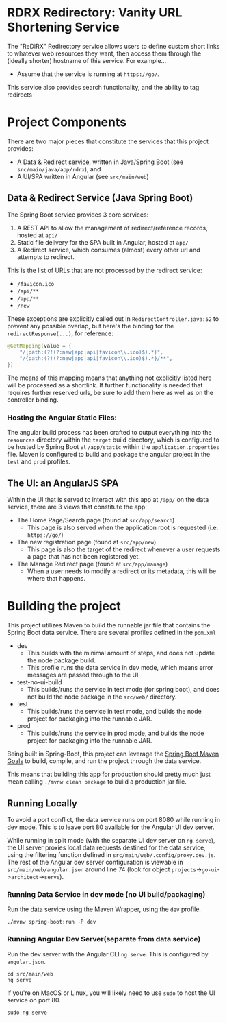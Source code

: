 # RDRX Redirectory: Vanity URL Shortening Service
The "ReDiRX" Redirectory service allows users to define custom short links to whatever web resources they want, then access them 
through the (ideally shorter) hostname of this service. For example...
- Assume that the service is running at `https://go/`. 

This service also provides search functionality, and the ability to tag redirects

# Project Components

There are two major pieces that constitute the services that this project provides:
- A Data & Redirect service, written in Java/Spring Boot (see `src/main/java/app/rdrx`), and 
- A UI/SPA written in Angular (see `src/main/web`)

## Data & Redirect Service (Java Spring Boot)
The Spring Boot service provides 3 core services:
1. A REST API to allow the management of redirect/reference records, hosted at `api/`
2. Static file delivery for the SPA built in Angular, hosted at `app/`
3. A Redirect service, which consumes (almost) every other url and attempts to redirect.

This is the list of URLs that are not processed by the redirect service: 
- `/favicon.ico`
- `/api/**`
- `/app/**`
- `/new`

These exceptions are explicitly called out in `RedirectController.java:52` to prevent any possible overlap, but here's the binding for the `redirectResponse(...)`, for reference:
```java
@GetMapping(value = {
    "/{path:(?!(?:new|app|api|favicon\\.ico)$).*}",
    "/{path:(?!(?:new|app|api|favicon\\.ico)$).*}/**",
})
```
The means of this mapping means that anything not explicitly listed here will be processed as a shortlink. If further functionality is needed that requires further reserved urls, be sure to add them here as well as on the controller binding.

### Hosting the Angular Static Files:
The angular build process has been crafted to output everything into the `resources` directory within the `target` build directory, which is configured to be hosted by Spring Boot at `/app/static` within the `application.properties` file. Maven is configured to build and package the angular project in the `test` and `prod` profiles.

## The UI: an AngularJS SPA
Within the UI that is served to interact with this app at `/app/` on the data service, there are 3 views that constitute the app:
- The Home Page/Search page (found at `src/app/search`)
  - This page is also served when the application root is requested (i.e. `https://go/`)
- The new registration page (found at `src/app/new`)
  - This page is also the target of the redirect whenever a user requests a page that has not been registered yet.
- The Manage Redirect page (found at `src/app/manage`)
  - When a user needs to modify a redirect or its metadata, this will be where that happens.

# Building the project

This project utilizes Maven to build the runnable jar file that contains the Spring Boot data service. 
There are several profiles defined in the `pom.xml`
- dev
    - This builds with the minimal amount of steps, and does not update the node package build.
    - This profile runs the data service in dev mode, which means error messages are passed through to the UI
- test-no-ui-build
    - This builds/runs the service in test mode (for spring boot), and does not build the node package in the `src/web/` directory.
- test
    - This builds/runs the service in test mode, and builds the node project for packaging into the runnable JAR.
- prod
    - This builds/runs the service in prod mode, and builds the node project for packaging into the runnable JAR.

Being built in Spring-Boot, this project can leverage the [Spring Boot Maven Goals](https://docs.spring.io/spring-boot/docs/2.6.3/maven-plugin/reference/htmlsingle/#goals) to build, compile, and run the project through the data service.

This means that building this app for production should pretty much just mean calling `./mvnw clean package` to 
build a production jar file.

## Running Locally

To avoid a port conflict, the data service runs on port 8080 while running in dev mode.
This is to leave port 80 available for the Angular UI dev server.

While running in split mode (with the separate UI dev server on `ng serve`), the UI server proxies local data requests
destined for the data service, using the filtering function defined in `src/main/web/.config/proxy.dev.js`.
The rest of the Angular dev server configuration is viewable in `src/main/web/angular.json` around line 74 (look for object `projects`->`go-ui`->`architect`->`serve`).


### Running Data Service in dev mode (no UI build/packaging)
Run the data service using the Maven Wrapper, using the `dev` profile.
```
./mvnw spring-boot:run -P dev
```

### Running Angular Dev Server(separate from data service)
Run the dev server with the Angular CLI `ng serve`. This is configured by `angular.json`.
```
cd src/main/web
ng serve
```

If you're on MacOS or Linux, you will likely need to use `sudo` to host the UI service on port 80.

```
sudo ng serve
```